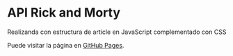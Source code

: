# API Rick and Morty

Realizanda con estructura de article en JavaScript complementado con CSS

Puede visitar la página en [GitHub Pages](https://kathyalde21.github.io/Api-Rick-and-Morty/).
